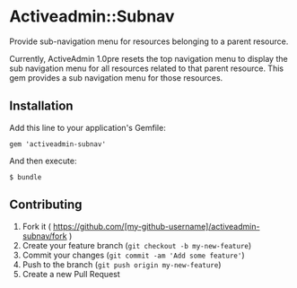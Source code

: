 # Activeadmin::Subnav

Provide sub-navigation menu for resources belonging to a parent resource.

Currently, ActiveAdmin 1.0pre resets the top navigation menu to display the sub
navigation menu for all resources related to that parent resource. This gem
provides a sub navigation menu for those resources.

## Installation

Add this line to your application's Gemfile:

    gem 'activeadmin-subnav'

And then execute:

    $ bundle

## Contributing

1. Fork it ( https://github.com/[my-github-username]/activeadmin-subnav/fork )
2. Create your feature branch (`git checkout -b my-new-feature`)
3. Commit your changes (`git commit -am 'Add some feature'`)
4. Push to the branch (`git push origin my-new-feature`)
5. Create a new Pull Request
